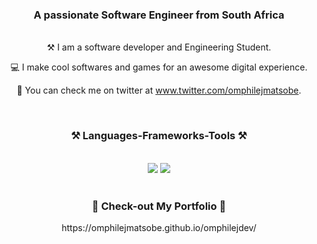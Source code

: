 

<h3 align="center">A passionate Software Engineer from South Africa</h3>

<br/>

<div align="center">
 ⚒ I am a software developer and Engineering Student.
    
💻 I make cool softwares and games for an awesome digital experience.

🔗 You can check me on twitter at www.twitter.com/omphilejmatsobe.
</div>
<div align="center"> 

</br>
<h3 align="center">⚒️ Languages-Frameworks-Tools ⚒️</h2>
</br>
<div align="center">
    <img src="https://skillicons.dev/icons?i=c,unity,nodejs" />
    <img src="https://skillicons.dev/icons?i=python,bash,mysql" /><br>
</div>
</br>
<h3 align="center">🤖 Check-out My Portfolio 🤖</h3>
<link align="center">https://omphilejmatsobe.github.io/omphilejdev/</link>



